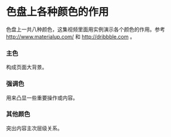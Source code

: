 # 色盘上各种颜色的作用

色盘上一共八种颜色，这集视频里面用实例演示各个颜色的作用。参考 <http://www.materialup.com/> 和 <http://dribbble.com> 。

### 主色

构成页面大背景。

### 强调色

用来凸显一些重要操作或内容。

### 其他颜色

突出内容主次层级关系。
